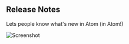 ## Release Notes

Lets people know what's new in Atom (in Atom!)

![Screenshot](https://f.cloud.github.com/assets/1424/1228569/cce6eb26-27a6-11e3-8675-a6905e50a9a6.png)

